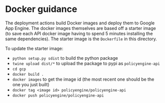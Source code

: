 # Docker guidance

The deployment actions build Docker images and deploy them to Google App Engine. The docker images themselves are based off a starter image (to save each API docker image having to spend 5 minutes installing the same dependencies). The starter image is the `Dockerfile` in this directory.

To update the starter image:
* `python setup.py sdist` to build the python package
* `twine upload dist/*` to upload the package to pypi as `policyengine-api`
* `cd gcp`
* `docker build .`
* `docker images` to get the image id (the most recent one should be the one you just built)
* `docker tag <image id> policyengine/policyengine-api`
* `docker push policyengine/policyengine-api`
